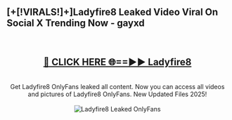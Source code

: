 <h2>[+[!VIRALS!]+]Ladyfire8 Leaked Video Viral On Social X Trending Now - gayxd</h2>
<br>
<div align="center">
<h2><a href="https://libra.edu.pl?Ladyfire8" rel="nofollow">🔴 CLICK HERE 🌐==►► Ladyfire8</a></h2>
<br>
Get Ladyfire8 OnlyFans leaked all content. Now you can access all videos and pictures of Ladyfire8 OnlyFans. New Updated Files 2025!
<br>
<br>
<a href="https://libra.edu.pl?Ladyfire8" rel="nofollow" data-target="animated-image.originalLink"><img src="https://i.ibb.co.com/WyWwxjT/player-gif2.gif" alt="Ladyfire8 Leaked OnlyFans" style="max-width: 100%; display: inline-block;" data-target="animated-image.originalImage"></a>
</div>
<br>
